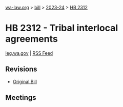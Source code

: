 [wa-law.org](/) > [bill](/bill/) > [2023-24](/bill/2023-24/) > [HB 2312](/bill/2023-24/hb/2312/)

# HB 2312 - Tribal interlocal agreements
[leg.wa.gov](https://app.leg.wa.gov/billsummary?BillNumber=2312&Year=2023&Initiative=false) | [RSS Feed](./rss.xml)

## Revisions
* [Original Bill](1/)

## Meetings